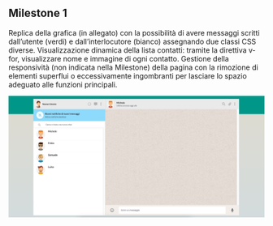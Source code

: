 ## Milestone 1

Replica della grafica (in allegato) con la possibilità di avere messaggi scritti dall’utente (verdi) e dall’interlocutore (bianco) assegnando due classi CSS diverse. Visualizzazione dinamica della lista contatti: tramite la direttiva v-for, visualizzare nome e immagine di ogni contatto. Gestione della responsività (non indicata nella Milestone) della pagina con la rimozione di elementi superflui o eccessivamente ingombranti per lasciare lo spazio adeguato alle funzioni principali.

![Screen Milestone 1](./Screen/boolzapp-milestone1.jpg)